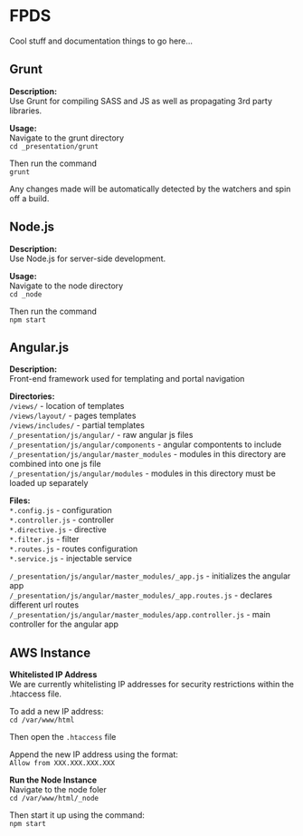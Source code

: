 FPDS
============
Cool stuff and documentation things to go here...  

Grunt
------------
**Description:**  
Use Grunt for compiling SASS and JS as well as propagating 3rd party libraries.  

**Usage:**  
Navigate to the grunt directory  
`cd _presentation/grunt`  

Then run the command  
`grunt`

Any changes made will be automatically detected by the watchers and spin off a build.

Node.js
------------
**Description:**  
Use Node.js for server-side development.

**Usage:**  
Navigate to the node directory  
`cd _node`

Then run the command  
`npm start`

Angular.js
-----------
**Description:**  
Front-end framework used for templating and portal navigation  

**Directories:**  
`/views/` - location of templates  
`/views/layout/` - pages templates  
`/views/includes/` - partial templates  
`/_presentation/js/angular/` - raw angular js files  
`/_presentation/js/angular/components` - angular compontents to include  
`/_presentation/js/angular/master_modules` - modules in this directory are combined into one js file  
`/_presentation/js/angular/modules` - modules in this directory must be loaded up separately  

**Files:**  
`*.config.js` - configuration  
`*.controller.js` - controller  
`*.directive.js` - directive  
`*.filter.js` - filter  
`*.routes.js` - routes configuration  
`*.service.js` - injectable service  

`/_presentation/js/angular/master_modules/_app.js` - initializes the angular app  
`/_presentation/js/angular/master_modules/_app.routes.js` - declares different url routes  
`/_presentation/js/angular/master_modules/app.controller.js` - main controller for the angular app  

AWS Instance
-------------
**Whitelisted IP Address**  
We are currently whitelisting IP addresses for security restrictions within the .htaccess file. 

To add a new IP address:  
`cd /var/www/html`  

Then open the `.htaccess` file  

Append the new IP address using the format:  
`Allow from XXX.XXX.XXX.XXX`  

**Run the Node Instance**  
Navigate to the node foler  
`cd /var/www/html/_node`  

Then start it up using the command:  
`npm start`